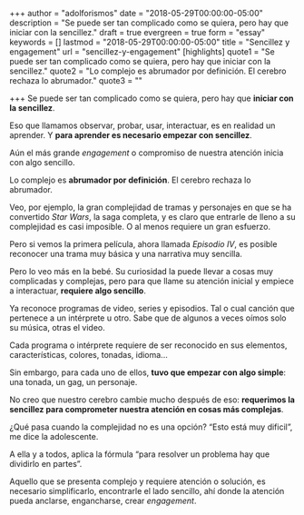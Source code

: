 +++
author = "adolforismos"
date = "2018-05-29T00:00:00-05:00"
description = "Se puede ser tan complicado como se quiera, pero hay que iniciar con la sencillez."
draft = true
evergreen = true
form = "essay"
keywords = []
lastmod = "2018-05-29T00:00:00-05:00"
title = "Sencillez y engagement"
url = "sencillez-y-engagement"
[highlights]
quote1 = "Se puede ser tan complicado como se quiera, pero hay que iniciar con la sencillez."
quote2 = "Lo complejo es abrumador por definición. El cerebro rechaza lo abrumador."
quote3 = ""

+++
Se puede ser tan complicado como se quiera, pero hay que **iniciar con la sencillez**.

Eso que llamamos observar, probar, usar, interactuar, es en realidad un aprender. Y **para aprender es necesario empezar con sencillez**.

Aún el más grande *engagement* o compromiso de nuestra atención inicia con algo sencillo. 

Lo complejo es **abrumador por definición**. El cerebro rechaza lo abrumador.

Veo, por ejemplo, la gran complejidad de tramas y personajes en que se ha convertido *Star Wars*, la saga completa, y es claro que entrarle de lleno a su complejidad es casi imposible. O al menos requiere un gran esfuerzo.

Pero si vemos la primera película, ahora llamada *Episodio IV*, es posible reconocer una trama muy básica y una narrativa muy sencilla.

Pero lo veo más en la bebé. Su curiosidad la puede llevar a cosas muy complicadas y complejas, pero para que llame su atención inicial y empiece a interactuar, **requiere algo sencillo**.

Ya reconoce programas de video, series y episodios. Tal o cual canción que pertenece a un intérprete u otro. Sabe que de algunos a veces oímos solo su música, otras el video.

Cada programa o intérprete requiere de ser reconocido en sus elementos, características, colores, tonadas, idioma...

Sin embargo, para cada uno de ellos, **tuvo que empezar con algo simple**: una tonada, un gag, un personaje.

No creo que nuestro cerebro cambie mucho después de eso: **requerimos la sencillez para comprometer nuestra atención en cosas más complejas**.

¿Qué pasa cuando la complejidad no es una opción? “Esto está muy dificil”, me dice la adolescente.

A ella y a todos, aplica la fórmula “para resolver un problema hay que dividirlo en partes”.

Aquello que se presenta complejo y requiere atención o solución, es necesario simplificarlo, encontrarle el lado sencillo, ahí donde la atención pueda anclarse, engancharse, crear *engagement*.

